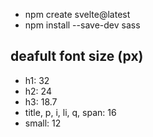 - npm create svelte@latest
- npm install --save-dev sass

## deafult font size (px)
- h1: 32
- h2: 24
- h3: 18.7
- title, p, i, li, q, span: 16
- small: 12